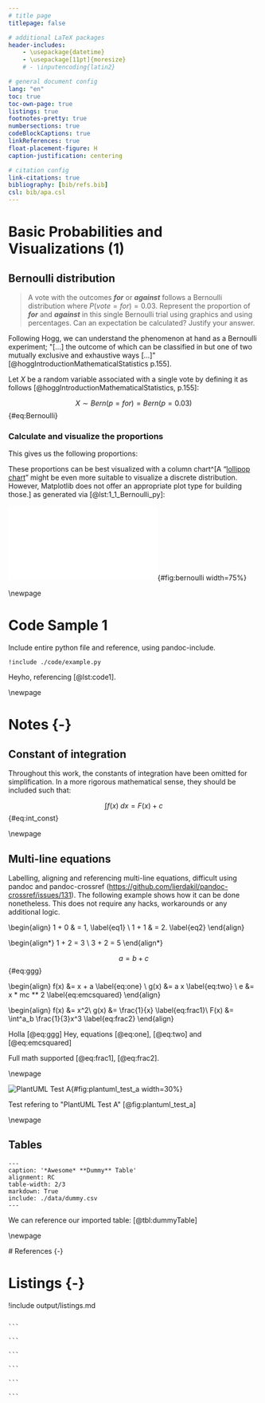 ```yaml
---
# title page
titlepage: false

# additional LaTeX packages
header-includes:
    - \usepackage{datetime}
    - \usepackage[11pt]{moresize}
    # - \inputencoding{latin2}

# general document config
lang: "en"
toc: true
toc-own-page: true
listings: true
footnotes-pretty: true
numbersections: true
codeBlockCaptions: true
linkReferences: true
float-placement-figure: H
caption-justification: centering

# citation config
link-citations: true
bibliography: [bib/refs.bib]
csl: bib/apa.csl
---
```


# Basic Probabilities and Visualizations (1)

## Bernoulli distribution

> A vote with the outcomes **_for_** or **_against_** follows a Bernoulli
> distribution where $P(vote=for) = 0.03$. Represent the proportion of **_for_**
> and **_against_** in this single Bernoulli trial using graphics and using
> percentages. Can an expectation be calculated? Justify your answer.

Following Hogg, we can understand the phenomenon at hand as a Bernoulli
experiment; "[...] the outcome of which can be classified in but one of two
mutually exclusive and exhaustive ways [...]"
[@hoggIntroductionMathematicalStatistics p.155].

Let $X$ be a random variable associated with a single vote by defining it as
follows [@hoggIntroductionMathematicalStatistics, p.155]:

$$X \sim Bern(p=for) = Bern(p = 0.03)$${#eq:Bernoulli}

### Calculate and visualize the proportions

This gives us the following proportions:

<!-- Multi-line $$ $$ break prettier, always extending $$ to the end of file -->
<!-- $$
\begin{aligned}
P(vote=for) &= 0.03\\
P(vote=against) &= 1 - p = 0.97
\end{aligned}
$${#eq:multi_line} -->

These proportions can be best visualized with a column chart^[A
“[lollipop chart](https://datavizproject.com/data-type/lollipop-chart/)” might
be even more suitable to visualize a discrete distribution. However, Matplotlib
does not offer an appropriate plot type for building those.] as generated via
[@lst:1_1_Bernoulli_py]:

![Bernoulli distribution](output/img/1_1_Bernoulli.pdf){#fig:bernoulli
width=75%}

\newpage

# Code Sample 1

Include entire python file and reference, using pandoc-include.

```{#lst:code1 caption="Listing caption"}
!include ./code/example.py
```

Heyho, referencing [@lst:code1].

\newpage

# Notes {-}

## Constant of integration

Throughout this work, the constants of integration have been omitted for
simplification. In a more rigorous mathematical sense, they should be included
such that:

$$\int f(x) \; dx = F(x) + c$${#eq:int_const}

\newpage

## Multi-line equations

Labelling, aligning and referencing multi-line equations, difficult using pandoc
and pandoc-crossref (https://github.com/lierdakil/pandoc-crossref/issues/131).
The following example shows how it can be done nonetheless. This does not
require any hacks, workarounds or any additional logic.

<!-- prettier-ignore-start -->

\begin{align}
  1 + 0 & = 1, \label{eq1} \\
  1 + 1 & = 2. \label{eq2}
\end{align}

\begin{align*}
  1 + 2 = 3 \\
  3 + 2 = 5
\end{align*}

$$ a = b + c $$ {#eq:ggg}

\begin{align}
  f(x) &= x + a \label{eq:one} \\
  g(x) &= a x \label{eq:two} \\
  e           &= x * mc ** 2 \label{eq:emcsquared}
\end{align}

\begin{align}
  f(x) &= x^2\\
  g(x) &= \frac{1}{x} \label{eq:frac1}\\
  F(x) &= \int^a_b \frac{1}{3}x^3 \label{eq:frac2}
\end{align}

<!-- prettier-ignore-end -->

Holla [@eq:ggg] Hey, equations [@eq:one], [@eq:two] and [@eq:emcsquared]

Full math supported [@eq:frac1], [@eq:frac2].

\newpage

![PlantUML Test A](output/plantuml/PlantUMLTest_A.svg){#fig:plantuml_test_a
width=30%}

Test refering to "PlantUML Test A" [@fig:plantuml_test_a]

\newpage

## Tables

<!-- prettier-ignore-start -->

```{#tbl:dummyTable .table}
---
caption: '*Awesome* **Dummy** Table'
alignment: RC
table-width: 2/3
markdown: True
include: ./data/dummy.csv
---
```

<!-- prettier-ignore-end -->

We can reference our imported table: [@tbl:dummyTable]

\newpage

<div id="refs">
# References {-}
</div>

# Listings {-}

!include output/listings.md

````

```

```

```

```

```

```
````

